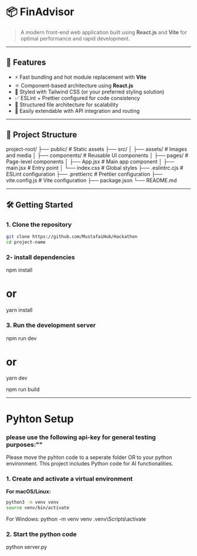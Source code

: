# 📦 FinAdvisor

> A modern front-end web application built using **React.js** and **Vite** for optimal performance and rapid development.

---

## 🚀 Features

- ⚡️ Fast bundling and hot module replacement with **Vite**
- ⚛️ Component-based architecture using **React.js**
- 🎨 Styled with Tailwind CSS (or your preferred styling solution)
- ✅ ESLint + Prettier configured for code consistency
- 📁 Structured file architecture for scalability
- 🔧 Easily extendable with API integration and routing

---

## 📁 Project Structure

project-root/
├── public/ # Static assets
├── src/
│ ├── assets/ # Images and media
│ ├── components/ # Reusable UI components
│ ├── pages/ # Page-level components
│ ├── App.jsx # Main app component
│ ├── main.jsx # Entry point
│ └── index.css # Global styles
├── .eslintrc.cjs # ESLint configuration
├── .prettierrc # Prettier configuration
├── vite.config.js # Vite configuration
├── package.json
└── README.md

---

## 🛠️ Getting Started

### 1. Clone the repository

```bash
git clone https://github.com/MustafaiHub/Hackathon
cd project-name
```

### 2- install dependencies

npm install

# or

yarn install

### 3. Run the development server

npm run dev

# or

yarn dev

npm run build

---

# Pyhton Setup
### please use the following api-key for general testing purposes:""
Please move the pyhton code to a seperate folder OR to your python environment. This project includes Python code for AI functionalities.

### 1. Create and activate a virtual environment

**For macOS/Linux:**

```bash
python3 -m venv venv
source venv/bin/activate
```

For Windows:
python -m venv venv
.venv\Scripts\activate

### 2. Start the python code

python server.py
